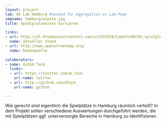 ```yaml
---
layout: project
lab: OK Lab Hamburg #needed for Aggregation on Lab-Page
imgname: hamburg/wueste.jpg
title: Spielplatzwüsten kartieren

links:
- url: http://dl.dropboxusercontent.com/u/2193334/CodeforHH/hh_spielplatzwuesten.html
  name: aktueller Stand
- url: http://www.openstreetmap.org/
  name: Datenquelle
  
colaborators:
- name: Achim Tack
  links:
  - url: https://twitter.com/A_Tack
    url-name: twitter
  - url: http://github.com/ATack
    url-name: github

---
```


Wie gerecht sind eigentlich die Spielplätze in Hamburg räumlich verteilt? In dem Projekt sollen verschiedene Auswertungen durchgeführt werden, die mit Spielplätzen ggf. unterversorgte Bereiche in Hamburg zu identifizieren.


